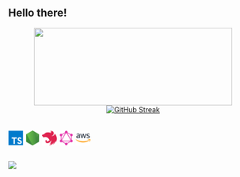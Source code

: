 ## Hello there!
<div align="center" style="margin: 0 auto; max-width: 800px; display: flex; flex-wrap: wrap;">
  <div style="display: inline_block; margin-left: auto; margin-right: auto">
    <a href="https://github.com/danielfarah54">
      <img
        align="center"
        height="157em"
        src="https://github-readme-stats-git-master-danielfarah54.vercel.app/api?username=danielfarah54&hide=stars&count_private=true&show_icons=true&theme=omni" width=400px
      />
    </a>
  </div>
  <div style="display: inline_block; margin-left: auto; margin-right: auto">
    <a href="https://github.com/danielfarah54">
      <img src="https://github-readme-streak-stats.herokuapp.com?user=danielfarah54&theme=omni" alt="GitHub Streak" width=400px />
    </a>
  </div>
<!--   <div style="display: inline_block; margin-left: auto; margin-right: auto">
    <a href="https://github.com/danielfarah54">
      <img
        align="center"
        height="157em"
        src="https://github-readme-stats-git-master-danielfarah54.vercel.app/api/top-langs/?username=danielfarah54&layout=compact&theme=omni&langs_count=5&hide=C" width=400px
      />
    </a>
  </div> -->
</div>

<br>
<div style="display: inline_block">
  <br>
  <code><img height="30" title="TypeScript" src="https://raw.githubusercontent.com/devicons/devicon/master/icons/typescript/typescript-original.svg"></code>
  <code><img height="30" title="Node.js" src="https://raw.githubusercontent.com/devicons/devicon/master/icons/nodejs/nodejs-original.svg"></code>
  <code><img height="30" title="Nestjs" src="https://raw.githubusercontent.com/devicons/devicon/master/icons/nestjs/nestjs-original.svg"></code>
  <code><img height="30" title="GraphQL" src="https://raw.githubusercontent.com/devicons/devicon/master/icons/graphql/graphql-plain.svg"></code>
  <code><img height="30" title="AWS" src="https://raw.githubusercontent.com/devicons/devicon/master/icons/amazonwebservices/amazonwebservices-original-wordmark.svg"></code>
</div>

##

<div>
  <a href="https://www.linkedin.com/in/danielfarah54" target="_blank"><img src="https://img.shields.io/badge/-LinkedIn-%230077B5?style=for-the-badge&logo=linkedin&logoColor=white"></a>
</div>

<!--
**danielfarah54/danielfarah54** is a ✨ _special_ ✨ repository because its `README.md` (this file) appears on your GitHub profile.

Here are some ideas to get you started:

- 🔭 I’m currently working on ...
- 🌱 I’m currently learning ...
- 👯 I’m looking to collaborate on ...
- 🤔 I’m looking for help with ...
- 💬 Ask me about ...
- 📫 How to reach me: ...
- 😄 Pronouns: ...
- ⚡ Fun fact: ...
-->
